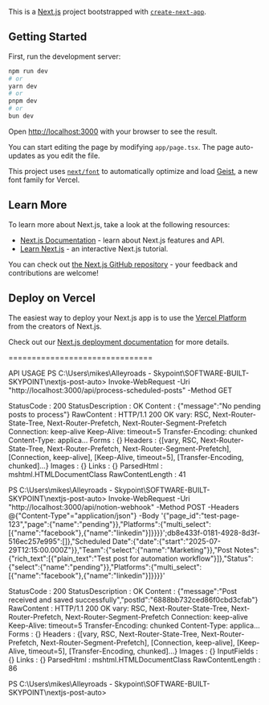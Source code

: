 This is a [Next.js](https://nextjs.org) project bootstrapped with [`create-next-app`](https://nextjs.org/docs/app/api-reference/cli/create-next-app).

## Getting Started

First, run the development server:

```bash
npm run dev
# or
yarn dev
# or
pnpm dev
# or
bun dev
```

Open [http://localhost:3000](http://localhost:3000) with your browser to see the result.

You can start editing the page by modifying `app/page.tsx`. The page auto-updates as you edit the file.

This project uses [`next/font`](https://nextjs.org/docs/app/building-your-application/optimizing/fonts) to automatically optimize and load [Geist](https://vercel.com/font), a new font family for Vercel.

## Learn More

To learn more about Next.js, take a look at the following resources:

- [Next.js Documentation](https://nextjs.org/docs) - learn about Next.js features and API.
- [Learn Next.js](https://nextjs.org/learn) - an interactive Next.js tutorial.

You can check out [the Next.js GitHub repository](https://github.com/vercel/next.js) - your feedback and contributions are welcome!

## Deploy on Vercel

The easiest way to deploy your Next.js app is to use the [Vercel Platform](https://vercel.com/new?utm_medium=default-template&filter=next.js&utm_source=create-next-app&utm_campaign=create-next-app-readme) from the creators of Next.js.

Check out our [Next.js deployment documentation](https://nextjs.org/docs/app/building-your-application/deploying) for more details.

===============================

API USAGE
PS C:\Users\mikes\Alleyroads - Skypoint\SOFTWARE-BUILT-SKYPOINT\nextjs-post-auto> Invoke-WebRequest -Uri "http://localhost:3000/api/process-scheduled-posts" -Method GET


StatusCode        : 200
StatusDescription : OK
Content           : {"message":"No pending posts to process"}
RawContent        : HTTP/1.1 200 OK
                    vary: RSC, Next-Router-State-Tree, Next-Router-Prefetch, Next-Router-Segment-Prefetch
                    Connection: keep-alive
                    Keep-Alive: timeout=5
                    Transfer-Encoding: chunked
                    Content-Type: applica...
Forms             : {}
Headers           : {[vary, RSC, Next-Router-State-Tree, Next-Router-Prefetch, Next-Router-Segment-Prefetch],
                    [Connection, keep-alive], [Keep-Alive, timeout=5], [Transfer-Encoding, chunked]...}
Images            : {}
Links             : {}
ParsedHtml        : mshtml.HTMLDocumentClass
RawContentLength  : 41



PS C:\Users\mikes\Alleyroads - Skypoint\SOFTWARE-BUILT-SKYPOINT\nextjs-post-auto> Invoke-WebRequest -Uri "http://localhost:3000/api/notion-webhook" -Method POST -Headers @{"Content-Type"="application/json"} -Body '{"page_id":"test-page-123","page":{"name":"pending"}},"Platforms":{"multi_select":[{"name":"facebook"},{"name":"linkedin"}]}}}}';db8e433f-0181-4928-8d3f-516ec257e995":[]},"Scheduled Date":{"date":{"start":"2025-07-29T12:15:00.000Z"}},"Team":{"select":{"name":"Marketing"}},"Post Notes":{"rich_text":[{"plain_text":"Test post for automation workflow"}]},"Status":{"select":{"name":"pending"}},"Platforms":{"multi_select":[{"name":"facebook"},{"name":"linkedin"}]}}}}'


StatusCode        : 200
StatusDescription : OK
Content           : {"message":"Post received and saved successfully","postId":"6888bb732ced86f0cbd3cfab"}
RawContent        : HTTP/1.1 200 OK
                    vary: RSC, Next-Router-State-Tree, Next-Router-Prefetch, Next-Router-Segment-Prefetch
                    Connection: keep-alive
                    Keep-Alive: timeout=5
                    Transfer-Encoding: chunked
                    Content-Type: applica...
Forms             : {}
Headers           : {[vary, RSC, Next-Router-State-Tree, Next-Router-Prefetch, Next-Router-Segment-Prefetch],
                    [Connection, keep-alive], [Keep-Alive, timeout=5], [Transfer-Encoding, chunked]...}
Images            : {}
InputFields       : {}
Links             : {}
ParsedHtml        : mshtml.HTMLDocumentClass
RawContentLength  : 86



PS C:\Users\mikes\Alleyroads - Skypoint\SOFTWARE-BUILT-SKYPOINT\nextjs-post-auto>